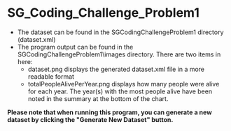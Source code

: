 # SG_Coding_Challenge_Problem1

* The dataset can be found in the SGCodingChallengeProblem1 directory (dataset.xml)
* The program output can be found in the SGCodingChallengeProblem1\images directory. There are two items in here:
  * dataset.png displays the generated dataset.xml file in a more readable format
  * totalPeopleAlivePerYear.png displays how many people were alive for each year. The year(s) with the most people alive have been noted in the summary at the bottom of the chart.

**Please note that when running this program, you can generate a new dataset by clicking the "Generate New Dataset" button.**
